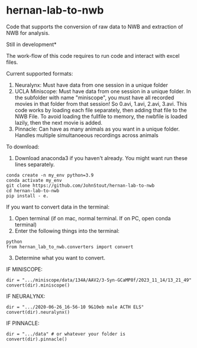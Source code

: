 # hernan-lab-to-nwb

Code that supports the conversion of raw data to NWB and extraction of NWB for analysis.

Still in development*

The work-flow of this code requires to run code and interact with excel files.

Current supported formats: 
1) Neuralynx:
    Must have data from one session in a unique folder
2) UCLA Miniscope:
    Must have data from one session in a unique folder. In the subfolder with name "miniscope", you must have all recorded movies in that folder from that session! So 0.avi, 1.avi, 2.avi, 3.avi. This code works by loading each file separately, then adding that file to the NWB File. To avoid loading the fullfile to memory, the nwbfile is loaded lazily, then the next movie is added.
3) Pinnacle:
    Can have as many animals as you want in a unique folder. Handles multiple simultanoeous recordings across animals


To download:
1) Download anaconda3 if you haven't already. You might want run these lines separately.

```
conda create -n my_env python=3.9
conda activate my_env
git clone https://github.com/JohnStout/hernan-lab-to-nwb 
cd hernan-lab-to-nwb
pip install - e.
```

If you want to convert data in the terminal:
1) Open terminal (if on mac, normal terminal. If on PC, open conda terminal)
2) Enter the following things into the terminal:
   
```
python
from hernan_lab_to_nwb.converters import convert
```

3) Determine what you want to convert.

IF MINISCOPE:

```
dir = ".../miniscope/data/134A/AAV2/3-Syn-GCaMP8f/2023_11_14/13_21_49"
convert(dir).miniscope()
```
           
IF NEURALYNX:

```
dir = ".../2020-06-26_16-56-10 9&10eb male ACTH ELS"
convert(dir).neuralynx()
```

IF PINNACLE:


```
dir = ".../data" # or whatever your folder is
convert(dir).pinnacle()
```





